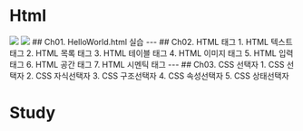 # Html
<img src="https://img.shields.io/badge/HTML5-E34F26?style=flat-square&logo=HTML5&logoColor=white"/> 
<img src="https://img.shields.io/badge/CSS3-1572B6?style=flat-square&logo=CSS3&logoColor=white"/>
## Ch01. HelloWorld.html 실습
---
## Ch02. HTML 태그 
1. HTML 텍스트 태그
2. HTML 목록 태그
3. HTML 테이블 태그
4. HTML 이미지 태그
5. HTML 입력 태그
6. HTML 공간 태그
7. HTML 시멘틱 태그
---
## Ch03. CSS 선택자
1. CSS 선택자
2. CSS 자식선택자
3. CSS 구조선택자
4. CSS 속성선택자
5. CSS 상태선택자

# Study